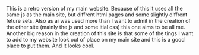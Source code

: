 This is a retro version of my main website. Because of this it uses all the same js as the main site, but diffrent html pages and some slightly diffrent feture sets. Also as ai was used more than I want to admit in the creation of the other site (mainly the js and some itial css) this one aims to be all me. Another big reason in the creation of this site is that some of the tings I want to add to my website look out of place on my main site and this is a good place to put them. And it looks cool.  
